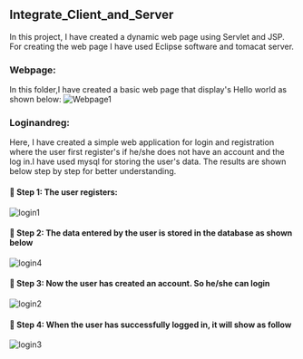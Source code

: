 ## Integrate_Client_and_Server
In this project, I have created a dynamic web page using Servlet and JSP.
For creating the web page I have used Eclipse software and tomacat server. 

### Webpage:
In this folder,I have created a basic web page that display's Hello world as shown below:
![Webpage1](https://github.com/Roshni260/Integrate_Client_and_Server/assets/78523870/90a51454-abe4-41eb-b4a7-03417ffd16f2)

### Loginandreg:
Here, I have created a simple web application for login and registration where the user first register's if he/she does not have an account and the log in.I have used mysql for storing the user's data. The results are shown below step by step for better understanding.<br>
#### 🛑 Step 1: The user registers:
![login1](https://github.com/Roshni260/Integrate_Client_and_Server/assets/78523870/71758157-8878-4a25-9520-3cc529f1852d)

#### 🛑 Step 2: The data entered by the user is stored in the database as shown below
![login4](https://github.com/Roshni260/Integrate_Client_and_Server/assets/78523870/1a8b9c5a-90e7-4849-bca8-b394f829db57)

#### 🛑 Step 3: Now the user has created an account. So he/she can login
![login2](https://github.com/Roshni260/Integrate_Client_and_Server/assets/78523870/bace544f-e703-4174-9645-10816a28e40f)

#### 🛑 Step 4: When the user has successfully logged in, it will show as follow
![login3](https://github.com/Roshni260/Integrate_Client_and_Server/assets/78523870/1a6e67b4-433f-4b1c-9540-ad4adc5f19a7)
